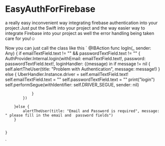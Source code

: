 # EasyAuthForFirebase
a really easy inconvenient way integrating firebase authentication into your project 
Just put the Swift into your project and the way easier way to integrate Firebase into your project as well the error handling being taken care for you!☺️

Now you can just call the class like this 
` @IBAction func logIn(_ sender: Any) {
        if emailTextField.text != "" && passwordTextField.text != "" {
            AuthProvider.Internal.login(withEmail: emailTextField.text!, password: passwordTextField.text!, loginHandler: {(message) in
                if message != nil {
                    self.alertTheUser(title: "Problem with Authentication", message: message!)
                } else {
                    UberHandler.Instance.driver = self.emailTextField.text!
                    self.emailTextField.text = ""
                    self.passwordTextField.text = ""
                    print("login")
                    self.performSegue(withIdentifier: self.DRIVER_SEGUE, sender: nil)
                    
                }
            })
            
        }else {
            alertTheUser(title: "Email and Password is required", message: " please fill in the email and  password fields")
        }
        
  
    }
`
